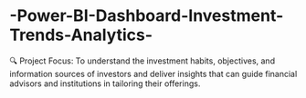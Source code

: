# -Power-BI-Dashboard-Investment-Trends-Analytics-
🔍 Project Focus: To understand the investment habits, objectives, and information sources of investors and deliver insights that can guide financial advisors and institutions in tailoring their offerings.
